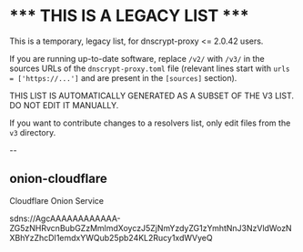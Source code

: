 
# *** THIS IS A LEGACY LIST ***

This is a temporary, legacy list, for dnscrypt-proxy <= 2.0.42 users.

If you are running up-to-date software, replace `/v2/` with `/v3/` in the sources URLs
of the `dnscrypt-proxy.toml` file (relevant lines start with `urls = ['https://...']`
and are present in the `[sources]` section).

THIS LIST IS AUTOMATICALLY GENERATED AS A SUBSET OF THE V3 LIST. DO NOT EDIT IT MANUALLY.

If you want to contribute changes to a resolvers list, only edit files from the `v3` directory.

--

## onion-cloudflare

Cloudflare Onion Service

sdns://AgcAAAAAAAAAAAA-ZG5zNHRvcnBubGZzMmlmdXoyczJ5ZjNmYzdyZG1zYmhtNnJ3NzVldWozNXBhYzZhcDI1emdxYWQub25pb24KL2Rucy1xdWVyeQ

